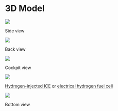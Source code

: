 # 3D Model

![](https://github.com/Primerz/warthog/blob/master/3D%20model/pictures/warthog-3D_side.jpg?raw=true)

Side view

![](https://github.com/Primerz/warthog/blob/master/3D%20model/pictures/warthog-3D_back.jpg?raw=true)

Back view

![](https://github.com/Primerz/warthog/blob/master/3D%20model/pictures/warthog-3D_cockpit.jpg?raw=true)

Cockpit view

![](https://github.com/Primerz/warthog/blob/master/3D%20model/pictures/warthog-3D_HICE-engine.jpg?raw=true)

[Hydrogen-injected ICE](https://github.com/Primerz/warthog/tree/master/engine/hydrogen-injected%20ICE) or [electrical hydrogen fuel cell](https://github.com/Primerz/hydrogen-fuel-cell-system)

![](https://github.com/Primerz/warthog/blob/master/3D%20model/pictures/warthog-3D_bottom.jpg?raw=true)

Bottom view
